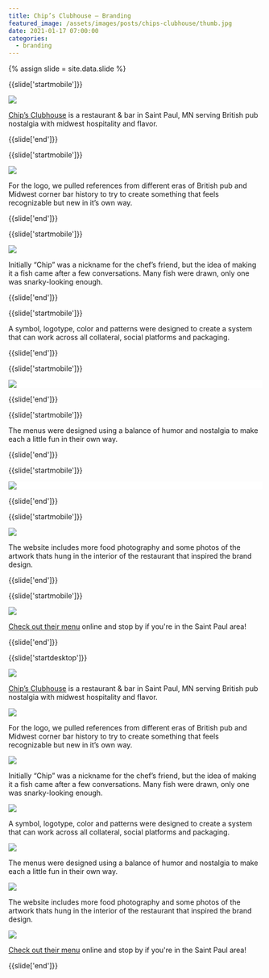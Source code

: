 ```yaml
---
title: Chip’s Clubhouse — Branding
featured_image: /assets/images/posts/chips-clubhouse/thumb.jpg
date: 2021-01-17 07:00:00
categories:
  - branding
---
```


{% assign slide = site.data.slide %}

{{slide['startmobile']}}

<div>
  <img
    class='full-height' 
    src='{{ site.url }}/assets/images/posts/chips-clubhouse/chips-mobile-1.png'
  />
</div>

<p class="bg"><a href="https://visitchips.com/">Chip’s Clubhouse</a> is a restaurant & bar in Saint Paul, MN serving British pub nostalgia with midwest hospitality and flavor.</p>

{{slide['end']}}

{{slide['startmobile']}}

<div>
  <img
    class='full-height' 
    src='{{ site.url }}/assets/images/posts/chips-clubhouse/chips-mobile-2.png'
  />
</div>

<p class="bg-dark">For the logo, we pulled references from different eras of British pub and Midwest corner bar history to try to create something that feels recognizable but new in it’s own way.</p>

{{slide['end']}}


{{slide['startmobile']}}

<div>
  <img
    class='full-height' 
    src='{{ site.url }}/assets/images/posts/chips-clubhouse/chips-mobile-3.png'
  />
</div>

<p class="bg-dark">Initially “Chip” was a nickname for the chef’s friend, but the idea of making it a fish came after a few conversations. Many fish were drawn, only one was snarky-looking enough.</p>

{{slide['end']}}

{{slide['startmobile']}}

<p>A symbol, logotype, color and patterns were designed to create a system that can work across all collateral, social platforms and packaging.</p>

{{slide['end']}}

{{slide['startmobile']}}

<div style="background: white;">
  <img
    class='full-height' 
    src='{{ site.url }}/assets/images/posts/chips-clubhouse/chips-mobile-4.png'
  />
</div>

{{slide['end']}}

{{slide['startmobile']}}

<p>The menus were designed using a balance of humor and nostalgia to make each a little fun in their own way.</p>

{{slide['end']}}

{{slide['startmobile']}}

<div style="background: white">
  <img
    class='full-height' 
    src='{{ site.url }}/assets/images/posts/chips-clubhouse/chips-mobile-5.png'
  />
</div>

{{slide['end']}}

{{slide['startmobile']}}

<div>
  <img
    class='full-height' 
    src='{{ site.url }}/assets/images/posts/chips-clubhouse/chips-mobile-6.png'
  />
</div>

<p class="bg-dark">The website includes more food photography and some photos of the artwork thats hung in the interior of the restaurant that inspired the brand design.</p>

{{slide['end']}}

{{slide['startmobile']}}

<div>
  <img
    class='full-height' 
    src='{{ site.url }}/assets/images/posts/chips-clubhouse/chips-mobile-7.png'
  />
</div>

<p class="bg"><a href="https://visitchips.com/">Check out their menu</a> online and stop by if you're in the Saint Paul area!</p>

{{slide['end']}}

{{slide['startdesktop']}}

<div>
  <img
    class='full-width' 
    src='{{ site.url }}/assets/images/posts/chips-clubhouse/chips-1.jpg'
  />
</div>

<p class="bg"><a href="https://visitchips.com/">Chip’s Clubhouse</a> is a restaurant & bar in Saint Paul, MN serving British pub nostalgia with midwest hospitality and flavor.</p>

<div>
  <img
    src='{{ site.url }}/assets/images/posts/chips-clubhouse/chips-grid-1.png'
  />
</div>

<p class="bg-dark">For the logo, we pulled references from different eras of British pub and Midwest corner bar history to try to create something that feels recognizable but new in it’s own way.</p>


<div>
  <img
    src='{{ site.url }}/assets/images/posts/chips-clubhouse/chips-grid-2.png'
  />
</div>

<p class="bg">Initially “Chip” was a nickname for the chef’s friend, but the idea of making it a fish came after a few conversations. Many fish were drawn, only one was snarky-looking enough.</p>

<div>
  <img
    src='{{ site.url }}/assets/images/posts/chips-clubhouse/chips-grid-3.png'
  />
</div>

<p class="bg">A symbol, logotype, color and patterns were designed to create a system that can work across all collateral, social platforms and packaging.</p>

<div>
  <img
    src='{{ site.url }}/assets/images/posts/chips-clubhouse/chips-grid-4.png'
  />
</div>

<p class="bg">The menus were designed using a balance of humor and nostalgia to make each a little fun in their own way.</p>

<div>
  <img
    src='{{ site.url }}/assets/images/posts/chips-clubhouse/chips-grid-5.png'
  />
</div>

<p class="bg">The website includes more food photography and some photos of the artwork thats hung in the interior of the restaurant that inspired the brand design.</p>

<div>
  <img
    src='{{ site.url }}/assets/images/posts/chips-clubhouse/chips-animation.gif'
  />
</div>

<p class="bg"><a href="https://visitchips.com/">Check out their menu</a> online and stop by if you're in the Saint Paul area!</p>

{{slide['end']}}
